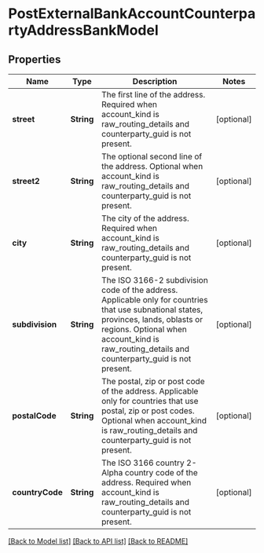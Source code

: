 # PostExternalBankAccountCounterpartyAddressBankModel

## Properties
Name | Type | Description | Notes
------------ | ------------- | ------------- | -------------
**street** | **String** | The first line of the address. Required when account_kind is raw_routing_details and counterparty_guid is not present. | [optional] 
**street2** | **String** | The optional second line of the address. Optional when account_kind is raw_routing_details and counterparty_guid is not present. | [optional] 
**city** | **String** | The city of the address. Required when account_kind is raw_routing_details and counterparty_guid is not present. | [optional] 
**subdivision** | **String** | The ISO 3166-2 subdivision code of the address. Applicable only for countries that use subnational states, provinces, lands, oblasts or regions. Optional when account_kind is raw_routing_details and counterparty_guid is not present. | [optional] 
**postalCode** | **String** | The postal, zip or post code of the address. Applicable only for countries that use postal, zip or post codes. Optional when account_kind is raw_routing_details and counterparty_guid is not present. | [optional] 
**countryCode** | **String** | The ISO 3166 country 2-Alpha country code of the address. Required when account_kind is raw_routing_details and counterparty_guid is not present. | [optional] 

[[Back to Model list]](../README.md#documentation-for-models) [[Back to API list]](../README.md#documentation-for-api-endpoints) [[Back to README]](../README.md)


